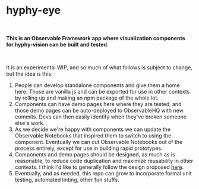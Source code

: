 # hyphy-eye

</br>

**This is an Observable Framework app where visualization components for hyphy-vision can be built and tested.**

</br>

It is an experimental WIP, and so much of what follows is subject to change, but the idea is this:

1. People can develop standalone components and give them a home here. Those are vanilla js and can be
exported for use in other contexts by rolling up and making an npm package of the whole lot.
2. Components can have demo pages here where they are tested, and those demo pages can be auto-deployed
to ObservableHQ with new commits. Devs can then easily identify when they've broken someone else's work.
3. As we decide we're happy with components we can update the Observable Notebooks that inspired them to switch 
to using the component. Eventually we can cut Observable Notebooks out of the process entirely, except for
use in building rapid prototypes.
4. Components and demo pages should be designed, as much as is reasonable, to reduce code duplication and maximize
reusability in other contexts. I think I'd like to generally follow the design proposed [here](https://bost.ocks.org/mike/chart/).
5. Eventually, and as needed, this repo can grow to incorporate formal unit testing, automated linting, other fun
stuffs.

